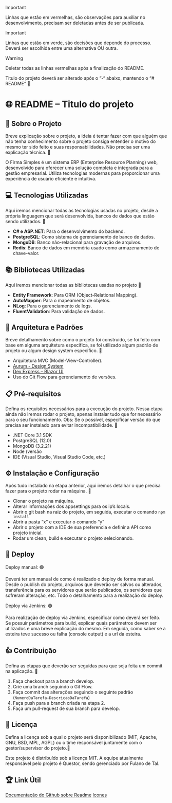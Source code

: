> [!IMPORTANT]
> Linhas que estão em vermelhas, são observações para auxiliar no desenvolvimento, precisam ser deletadas antes de ser publicada.

> [!IMPORTANT]
> Linhas que estão em verde, são decisões que depende do processo. Deverá ser escolhida entre uma alternativa OU outra.

> [!WARNING]
> Deletar todas as linhas vermelhas após a finalização do README.

Titulo do projeto deverá ser alterado após o “-“ abaixo, mantendo o “# README” :red_circle:

# :globe_with_meridians: README – Titulo do projeto 

## :scroll: Sobre o Projeto 
Breve explicação sobre o projeto, a ideia é tentar fazer com que alguém que não tenha conhecimento sobre o projeto consiga entender o motivo do mesmo ter sido feito e suas responsabilidades. Não precisa ser uma explicação técnica. :red_circle:

O Firma Simples é um sistema ERP (Enterprise Resource Planning) web, desenvolvido para oferecer uma solução completa e integrada para a gestão empresarial. Utiliza tecnologias modernas para proporcionar uma experiência de usuário eficiente e intuitiva.

## :computer: Tecnologias Utilizadas
Aqui iremos mencionar todas as tecnologias usadas no projeto, desde a própria linguagem que será desenvolvida, bancos de dados que estão sendo utilizados. :red_circle:

- **C# e ASP.NET**: Para o desenvolvimento do backend.
- **PostgreSQL**: Como sistema de gerenciamento de banco de dados.
- **MongoDB**: Banco não-relacional para gravação de arquivos.
- **Redis**:  Banco de dados em memória usado como armazenamento de chave-valor.

## :books: Bibliotecas Utilizadas
Aqui iremos mencionar todas as bibliotecas usadas no projeto :red_circle:

- **Entity Framework**: Para ORM (Object-Relational Mapping).
- **AutoMapper**: Para o mapeamento de objetos.
- **NLog**: Para o gerenciamento de logs.
- **FluentValidation**: Para validação de dados.

## :bricks: Arquitetura e Padrões
Breve detalhamento sobre como o projeto foi construído, se foi feito com base em alguma arquitetura especifica, se foi utilizado algum padrão de projeto ou algum design system especifico. :red_circle:

- Arquitetura MVC (Model-View-Controller).
- [Aurum  - Design System](https://zeroheight.com/8a3643989/p/56ee4e-aurum-web)
- [Dev Express – Blazor UI](https://demos.devexpress.com/blazor/Grid)
- Uso do Git Flow para gerenciamento de versões.

## :clipboard: Pré-requisitos
Defina os requisitos necessários para a execução do projeto. Nessa etapa ainda não iremos rodar o projeto, apenas instalar tudo que for necessário para o seu funcionamento.
Obs: Se o possível, especificar versão do que precisa ser instalado para evitar incompatibilidade. :red_circle:

- .NET Core 3.1 SDK
- PostgreSQL (12.0)
- MongoDB (3.2.21)
- Node (versão 
- IDE (Visual Studio, Visual Studio Code, etc.)

## :gear: Instalação e Configuração
Após tudo instalado na etapa anterior, aqui iremos detalhar o que precisa fazer para o projeto rodar na máquina. :red_circle:

- Clonar o projeto na máquina.
- Alterar informações dos appsettings para os ip’s locais.
- Abrir o git bash na raiz do projeto, em seguida, executar o comando `npm install`
- Abrir a pasta “x” e executar o comando “y”
- Abrir o projeto com a IDE de sua preferencia e definir a API como projeto inicial.
- Rodar um clean, build e executar o projeto selecionando.

## :postbox: Deploy
Deploy manual: :green_circle:

Deverá ter um manual de como é realizado o deploy de forma manual. Desde o publish do projeto, arquivos que deverão ser salvos ou alterados, transferência para os servidores que serão publicados, os servidores que sofreram alteração, etc. Todo o detalhamento para a realização do deploy.

Deploy via Jenkins: :green_circle:

 Para realização de deploy via Jenkins, especificar como deverá ser feito. Se possuir parâmetros para build, explicar quais parâmetros devem ser utilizados e uma breve explicação do mesmo. Em seguida, como saber se a esteira teve sucesso ou falha (console output) e a url da esteira.

## :thumbsup: Contribuição
Defina as etapas que deverão ser seguidas para que seja feita um commit na aplicação. :red_circle:

1. Faça checkout para a branch develop.
2. Crie uma branch seguindo o Git Flow.
3. Faça commit das alterações seguindo o seguinte padrão (`NumeroDaTarefa-DescricaoDaTarefa`)
4. Faça push para a branch criada na etapa 2.
5. Faça um pull-request de sua branch para develop.

## :bookmark_tabs: Licença
Defina a licença sob a qual o projeto será disponibilizado (MIT, Apache, GNU, BSD, MPL, AGPL) ou o time responsável juntamente com o gestor/supervisor do projeto.:red_circle:

Este projeto é distribuído sob a licença MIT. A equipe atualmente responsável pelo projeto é Questor, sendo gerenciado por Fulano de Tal.

## :trophy: Link Útil
[Documentação do Github sobre Readme](https://docs.github.com/pt/get-started/writing-on-github/getting-started-with-writing-and-formatting-on-github/basic-writing-and-formatting-syntax)
[Icones](https://github.com/ikatyang/emoji-cheat-sheet/blob/master/README.md#computer)

